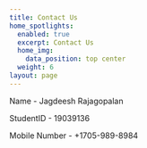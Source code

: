 ```yaml
---
title: Contact Us
home_spotlights:
  enabled: true
  excerpt: Contact Us
  home_img:
    data_position: top center
  weight: 6
layout: page
---
```

Name - Jagdeesh Rajagopalan

StudentID - 19039136

Mobile Number - +1705-989-8984
